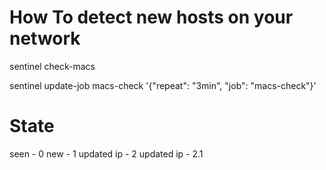

# How To detect new hosts on your network


sentinel check-macs

sentinel update-job macs-check '{"repeat": "3min", "job": "macs-check"}'


# State

seen       - 0
new        - 1
updated ip - 2
updated ip - 2.1


